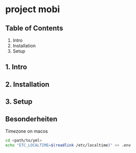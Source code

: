 # project mobi
## Table of Contents
1. Intro
2. Installation
3. Setup

## 1. Intro

## 2. Installation

## 3. Setup


## Besonderheiten


Timezone on macos 
```bash
cd <path/to/yml>
echo "ETC_LOCALTIME=$(readlink /etc/localtime)" >> .env
```